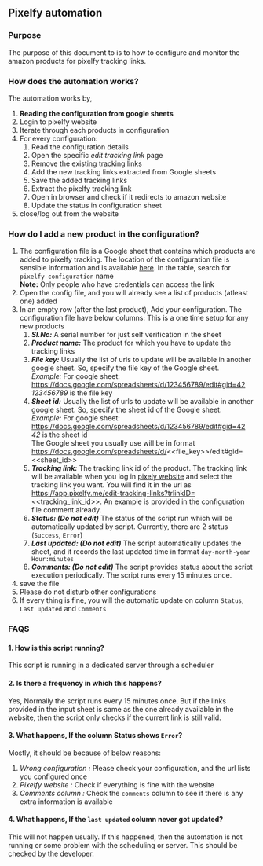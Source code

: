 ## Pixelfy automation

### Purpose
The purpose of this document to is to how to configure and monitor the amazon products for pixelfy tracking links.

### How does the automation works?
The automation works by,
1. <b>Reading the configuration from google sheets</b>
2. Login to pixelfy website
3. Iterate through each products in configuration
4. For every configuration:
    1. Read the configuration details
    2. Open the specific <i>edit tracking link</i> page
    3. Remove the existing tracking links
    4. Add the new tracking links extracted from Google sheets
    5. Save the added tracking links
    6. Extract the pixelfy tracking link
    7. Open in browser and check if it redirects to amazon website
    8. Update the status in configuration sheet
5. close/log out from the website

### How do I add a new product in the configuration?
1. The configuration file is a Google sheet that contains which products are added to pixelfy tracking. The location of the configuration file is sensible information and is available [here](https://github.com/gtotradingpartners/automation-scripts/blob/master/docs/configuration_details.md). In the table, search for `pixelfy configuration` name
<br><b>Note:</b> Only people who have credentials can access the link  
2. Open the config file, and you will already see a list of products (atleast one) added
3. In an empty row (after the last product), Add your configuration. The configuration file have below columns: This is a one time setup for any new products
    1. <b><i>Sl.No:</i></b> A serial number for just self verification in the sheet
    1. <b><i>Product name:</i></b> The product for which you have to update the tracking links
    1. <b><i>File key:</i></b> Usually the list of urls to update will be available in another google sheet. So, specify the file key of the Google sheet. <br>
   <i>Example:</i> For google sheet: https://docs.google.com/spreadsheets/d/123456789/edit#gid=42 <i>123456789</i> is the file key
    1. <b><i>Sheet id:</i></b> Usually the list of urls to update will be available in another google sheet. So, specify the sheet id of the Google sheet. <br>
   <i>Example:</i> For google sheet: https://docs.google.com/spreadsheets/d/123456789/edit#gid=42 <i>42</i> is the sheet id
   <br>The Google sheet you usually use will be in format https://docs.google.com/spreadsheets/d/<<file_key>>/edit#gid=<<sheet_id>>
    1. <b><i>Tracking link:</i></b> The tracking link id of the product. The tracking link will be available when you log in [pixely website](https://app.pixelfy.me/) and select the tracking link you want. You will find it in the url as https://app.pixelfy.me/edit-tracking-links?trlinkID=<<tracking_link_id>>. An example is provided in the configuration file comment already.
    1. <b><i>Status: (Do not edit)</i></b> The status of the script run which will be automatically updated by script. Currently, there are 2 status (`Success`, `Error`)
    1. <b><i>Last updated: (Do not edit)</i></b> The script automatically updates the sheet, and it records the last updated time in format `day-month-year Hour:minutes`
    1. <b><i>Comments: (Do not edit)</i></b> The script provides status about the script execution periodically. The script runs every 15 minutes once.
4. save the file
5. Please do not disturb other configurations
6. If every thing is fine, you will the automatic update on column `Status`, `Last updated` and `Comments`


### FAQS

#### 1. How is this script running?
This script is running in a dedicated server through a scheduler

#### 2. Is there a frequency in which this happens?
Yes, Normally the script runs every 15 minutes once. But if the links provided in the input sheet is same as the one already available in the website, then the script only checks if the current link is still valid.

#### 3. What happens, If the column Status shows `Error`?
Mostly, it should be because of below reasons:
1. <i>Wrong configuration : </i> Please check your configuration, and the url lists you configured once
2. <i>Pixelfy website : </i> Check if everything is fine with the website
3. <i>Comments column : </i> Check the `comments` column to see if there is any extra information is available

#### 4. What happens, If the `last updated` column never got updated?
This will not happen usually. If this happened, then the automation is not running or some problem with the scheduling or server. This should be checked by the developer.
